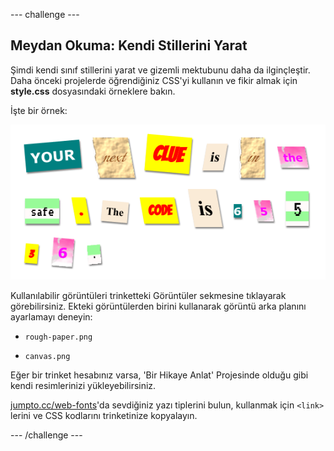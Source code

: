 \--- challenge \---

## Meydan Okuma: Kendi Stillerini Yarat

Şimdi kendi sınıf stillerini yarat ve gizemli mektubunu daha da ilginçleştir. Daha önceki projelerde öğrendiğiniz CSS'yi kullanın ve fikir almak için **style.css** dosyasındaki örneklere bakın.

İşte bir örnek:

![ekran görüntüsü](images/letter-fonts-challenge3.png)

Kullanılabilir görüntüleri trinketteki Görüntüler sekmesine tıklayarak görebilirsiniz. Ekteki görüntülerden birini kullanarak görüntü arka planını ayarlamayı deneyin:

+ `rough-paper.png`

+ `canvas.png`

Eğer bir trinket hesabınız varsa, 'Bir Hikaye Anlat' Projesinde olduğu gibi kendi resimlerinizi yükleyebilirsiniz.

<a href="http://jumpto.cc/web-fonts" target="_blank">jumpto.cc/web-fonts</a>'da sevdiğiniz yazı tiplerini bulun, kullanmak için `<link>` lerini ve CSS kodlarını trinketinize kopyalayın.

\--- /challenge \---